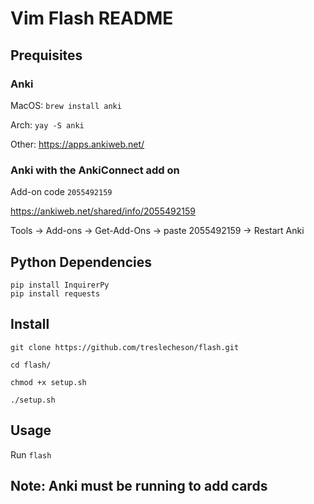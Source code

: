 # Vim Flash README

## Prequisites

### Anki 
MacOS: ```brew install anki```

Arch: ```yay -S anki```

Other: https://apps.ankiweb.net/

### Anki with the AnkiConnect add on

Add-on code ```2055492159```  

https://ankiweb.net/shared/info/2055492159

Tools -> Add-ons -> Get-Add-Ons -> paste 2055492159 -> Restart Anki

## Python Dependencies

```
pip install InquirerPy
pip install requests
```


## Install
```
git clone https://github.com/treslecheson/flash.git

cd flash/

chmod +x setup.sh

./setup.sh

```
## Usage

Run ```flash```

## Note: Anki must be running to add cards
